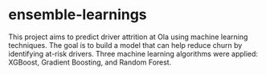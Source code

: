 # ensemble-learnings
This project aims to predict driver attrition at Ola using machine learning techniques. The goal is to build a model that can help reduce churn by identifying at-risk drivers. Three machine learning algorithms were applied: XGBoost, Gradient Boosting, and Random Forest. 
